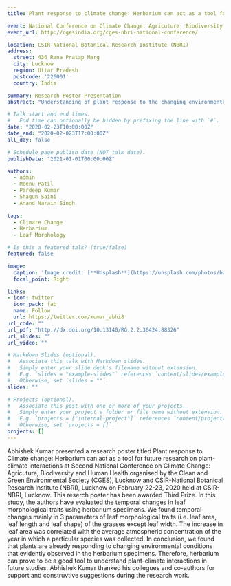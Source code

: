 ```yaml
---
title: Plant response to climate change: Herbarium can act as a tool for future research on plant-climate interactions

event: National Conference on Climate Change: Agricuture, Biodiversity and Human Health
event_url: http://cgesindia.org/cges-nbri-national-conference/

location: CSIR-National Botanical Research Institute (NBRI)
address:
  street: 436 Rana Pratap Marg
  city: Lucknow
  region: Uttar Pradesh
  postcode: '226001'
  country: India

summary: Research Poster Presentation
abstract: "Understanding of plant response to the changing environmental conditions are of central importance for biodiversity conservation. In this study, we evaluated the temporal changes in leaf morphological traits using herbarium specimens. We found temporal changes mainly in 3 parameters of leaf morphological traits (i.e. leaf area, leaf length and leaf shape) of the grasses except leaf width. The increase in leaf area was correlated with the average atmospheric CO2 concentration of the year in which a particular species was collected. In conclusion, we found that plants are already responding to changing environmental conditions that evidently observed in the herbarium specimens. Therefore, herbarium can prove to be a good tool to understand plant-climate interactions in future studies."

# Talk start and end times.
#   End time can optionally be hidden by prefixing the line with `#`.
date: "2020-02-23T10:00:00Z"
date_end: "2020-02-023T17:00:00Z"
all_day: false

# Schedule page publish date (NOT talk date).
publishDate: "2021-01-01T00:00:00Z"

authors:
  - admin
  - Meenu Patil
  - Pardeep Kumar
  - Shagun Saini
  - Anand Narain Singh
  
tags:
  - Climate Change
  - Herbarium
  - Leaf Morphology

# Is this a featured talk? (true/false)
featured: false

image:
  caption: 'Image credit: [**Unsplash**](https://unsplash.com/photos/bzdhc5b3Bxs)'
  focal_point: Right

links:
- icon: twitter
  icon_pack: fab
  name: Follow
  url: https://twitter.com/kumar_abhi8
url_code: ""
url_pdf: "http://dx.doi.org/10.13140/RG.2.2.36424.88326"
url_slides: ""
url_video: ""

# Markdown Slides (optional).
#   Associate this talk with Markdown slides.
#   Simply enter your slide deck's filename without extension.
#   E.g. `slides = "example-slides"` references `content/slides/example-slides.md`.
#   Otherwise, set `slides = ""`.
slides: ""

# Projects (optional).
#   Associate this post with one or more of your projects.
#   Simply enter your project's folder or file name without extension.
#   E.g. `projects = ["internal-project"]` references `content/project/deep-learning/index.md`.
#   Otherwise, set `projects = []`.
projects: []
---
```


Abhishek Kumar presented a research poster titled Plant response to Climate change: Herbarium can act as a tool for future research on plant-climate interactions at Second National Conference on Climate Change: Agricuture, Biodiversity and Human Health organised by the Clean and Green Environmental Society (CGES), Lucknow and CSIR-National Botanical Research Institute (NBRI), Lucknow on February 22-23, 2020 held at CSIR-NBRI, Lucknow. This reserch poster has been awarded Third Prize. In this study, the authors have evaluated the temporal changes in leaf morphological traits using herbarium specimens. We found temporal changes mainly in 3 parameters of leaf morphological traits (i.e. leaf area, leaf length and leaf shape) of the grasses except leaf width. The increase in leaf area was correlated with the average atmospheric  concentration of the year in which a particular species was collected. In conclusion, we found that plants are already responding to changing environmental conditions that evidently observed in the herbarium specimens. Therefore, herbarium can prove to be a good tool to understand plant-climate interactions in future studies. Abhishek Kumar thanked his collegues and co-authors for support and construvtive suggestions during the research work.
